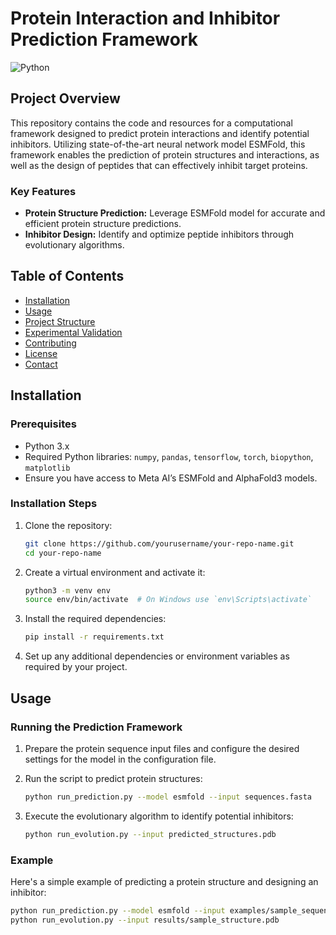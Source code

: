 # Protein Interaction and Inhibitor Prediction Framework

![Python](https://img.shields.io/badge/python-3.x-blue.svg)

## Project Overview

This repository contains the code and resources for a computational framework designed to predict protein interactions and identify potential inhibitors. Utilizing state-of-the-art neural network model ESMFold, this framework enables the prediction of protein structures and interactions, as well as the design of peptides that can effectively inhibit target proteins.

### Key Features
- **Protein Structure Prediction:** Leverage ESMFold model for accurate and efficient protein structure predictions.
- **Inhibitor Design:** Identify and optimize peptide inhibitors through evolutionary algorithms.

## Table of Contents
- [Installation](#installation)
- [Usage](#usage)
- [Project Structure](#project-structure)
- [Experimental Validation](#experimental-validation)
- [Contributing](#contributing)
- [License](#license)
- [Contact](#contact)

## Installation

### Prerequisites
- Python 3.x
- Required Python libraries: `numpy`, `pandas`, `tensorflow`, `torch`, `biopython`, `matplotlib`
- Ensure you have access to Meta AI’s ESMFold and AlphaFold3 models.

### Installation Steps

1. Clone the repository:
    ```bash
    git clone https://github.com/yourusername/your-repo-name.git
    cd your-repo-name
    ```

2. Create a virtual environment and activate it:
    ```bash
    python3 -m venv env
    source env/bin/activate  # On Windows use `env\Scripts\activate`
    ```

3. Install the required dependencies:
    ```bash
    pip install -r requirements.txt
    ```

4. Set up any additional dependencies or environment variables as required by your project.

## Usage

### Running the Prediction Framework

1. Prepare the protein sequence input files and configure the desired settings for the model in the configuration file.
2. Run the script to predict protein structures:
    ```bash
    python run_prediction.py --model esmfold --input sequences.fasta
    ```

3. Execute the evolutionary algorithm to identify potential inhibitors:
    ```bash
    python run_evolution.py --input predicted_structures.pdb
    ```

### Example
Here's a simple example of predicting a protein structure and designing an inhibitor:
```bash
python run_prediction.py --model esmfold --input examples/sample_sequence.fasta
python run_evolution.py --input results/sample_structure.pdb
